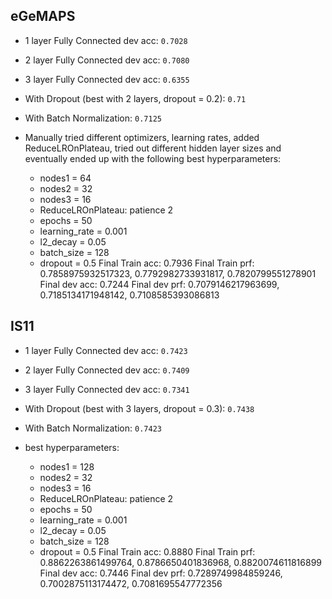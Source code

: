 ## eGeMAPS
* 1 layer Fully Connected dev acc: `0.7028`
* 2 layer Fully Connected dev acc: `0.7080`
* 3 layer Fully Connected dev acc: `0.6355`

* With Dropout (best with 2 layers, dropout = 0.2): `0.71`
* With Batch Normalization: `0.7125`

* Manually tried different optimizers, learning rates, added ReduceLROnPlateau, tried out different hidden layer sizes
and eventually ended up with the following best hyperparameters:
    * nodes1 = 64
    * nodes2 = 32
    * nodes3 = 16
    * ReduceLROnPlateau: patience 2
    * epochs = 50
    * learning_rate = 0.001
    * l2_decay = 0.05
    * batch_size = 128
    * dropout = 0.5
Final Train acc: 0.7936
Final Train prf:  0.7858975932517323, 0.7792982733931817, 0.7820799551278901
Final dev acc: 0.7244
Final dev prf:  0.7079146217963699, 0.7185134171948142, 0.7108585393086813



## IS11
* 1 layer Fully Connected dev acc: `0.7423`
* 2 layer Fully Connected dev acc: `0.7409`
* 3 layer Fully Connected dev acc: `0.7341`

* With Dropout (best with 3 layers, dropout = 0.3): `0.7438`
* With Batch Normalization: `0.7423`

* best hyperparameters:
    * nodes1 = 128
    * nodes2 = 32
    * nodes3 = 16
    * ReduceLROnPlateau: patience 2
    * epochs = 50
    * learning_rate = 0.001
    * l2_decay = 0.05
    * batch_size = 128
    * dropout = 0.5
Final Train acc: 0.8880
Final Train prf:  0.8862263861499764, 0.8786650401836968, 0.8820074611816899
Final dev acc: 0.7446
Final dev prf:  0.7289749984859246, 0.7002875113174472, 0.7081695547772356
